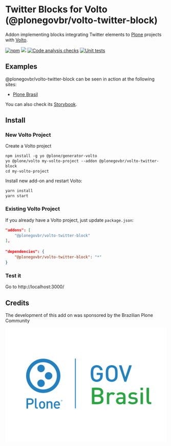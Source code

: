 # Twitter Blocks for Volto (@plonegovbr/volto-twitter-block)

Addon implementing blocks integrating Twitter elements to [Plone](https://plone.org) projects with [Volto](https://github.com/plone/volto).

[![npm](https://img.shields.io/npm/v/@plonegovbr/volto-twitter-block)](https://www.npmjs.com/package/@plonegovbr/volto-twitter-block)
[![](https://img.shields.io/badge/-Storybook-ff4785?logo=Storybook&logoColor=white&style=flat-square)](https://plonegovbr.github.io/volto-twitter-block/)
[![Code analysis checks](https://github.com/plonegovbr/volto-twitter-block/actions/workflows/code.yml/badge.svg)](https://github.com/plonegovbr/volto-twitter-block/actions/workflows/code.yml)
[![Unit tests](https://github.com/plonegovbr/volto-twitter-block/actions/workflows/unit.yml/badge.svg)](https://github.com/plonegovbr/volto-twitter-block/actions/workflows/unit.yml)

## Examples

@plonegovbr/volto-twitter-block can be seen in action at the following sites:

- [Plone Brasil](https://plone.org.br)

You can also check its [Storybook](https://plonegovbr.github.io/volto-twitter-block/).

## Install

### New Volto Project

Create a Volto project

```shell
npm install -g yo @plone/generator-volto
yo @plone/volto my-volto-project --addon @plonegovbr/volto-twitter-block
cd my-volto-project
```

Install new add-on and restart Volto:

```shell
yarn install
yarn start
```

### Existing Volto Project

If you already have a Volto project, just update `package.json`:

```JSON
"addons": [
    "@plonegovbr/volto-twitter-block"
],

"dependencies": {
    "@plonegovbr/volto-twitter-block": "*"
}
```

### Test it

Go to http://localhost:3000/

## Credits

The development of this add on was sponsored by the Brazilian Plone Community

[![PloneGov-Br](docs/plonegovbr.png)](https://plone.org.br/)
